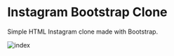 # Instagram Bootstrap Clone
Simple HTML Instagram clone made with Bootstrap.

![index](/assets/ss.gif)
